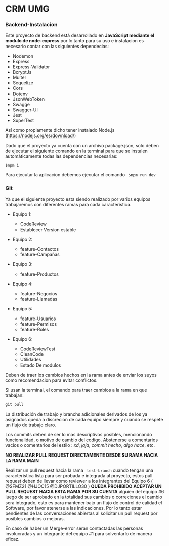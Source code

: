 # CRM UMG

### Backend-Instalacion
Este proyecto de backend está desarrollado en **JavaScript mediante el modulo de node-express**  por lo tanto para su uso e instalacion es necesario
contar con las siguientes dependecias:


- Nodemon
- Express
- Express-Validator
- BcryptJs
- Multer
- Sequelize
- Cors
- Dotenv
- JsonWebToken
- Swagge
- Swagger-UI
- Jest
- SuperTest

Así como propiamente dicho tener instalado Node.js (https://nodejs.org/es/download/)

Dado que el proyecto ya cuenta con un archivo package.json, solo deben de ejecutar el siguiente comando en la terminal para que se instalen automáticamente todas las dependencias necesarias:

```
$npm i
```
Para ejecutar la aplicacion debemos ejecutar el comando ``` $npm run dev```

### Git
Ya que el siguiente proyecto esta siendo realizado por varios equipos trabajaremos con diferentes ramas para cada caracteristica. 

- Equipo 1:
  - CodeReview
  - Establecer Version estable

- Equipo 2:
  - feature-Contactos
  - feature-Campañas
  
- Equipo 3:
  - feature-Productos
  
- Equipo 4:
  - feature-Negocios
  - feature-Llamadas
 
- Equipo 5:
  - feature-Usuarios
  - feature-Permisos
  - feature-Roles
  
- Equipo 6:
  - CodeReviewTest
  - CleanCode
  - Utilidades
  - Estado De modulos
  
Deben de traer los cambios hechos en la rama antes de enviar los suyos como recomendacion para evitar conflictos.

Si usan la terminal, el comando para traer cambios a la rama en que trabajan:

```
git pull 
```

La distribución de trabajo y branchs adicionales derivados de los ya asignados queda a discrecion de cada equipo siempre y cuando se respete un flujo de trabajo
claro.

Los commits deben de ser lo mas descriptivos posibles, mencionando funcionalidad, o motivo de cambio del codigo. Abstenerse a comentarios vacios o comentarios del
estilo : *xd*, *jaja*, *commit hecho*, *algo hace*, etc.

**NO REALIZAR PULL REQUEST DIRECTAMENTE DESDE SU RAMA HACIA LA RAMA MAIN**

Realizar un pull request hacia la rama ``` test-branch``` cuando tengan una caracteristica lista para ser probada e integrada al proyecto, estos pull request
deben de llevar como reviewer a los integrantes del Equipo 6 ( @SFMZ21 @HJOC15 @DJPORTILLO30 ) 
**QUEDA PROHIBIDO ACEPTAR UN PULL REQUEST HACIA ESTA RAMA POR SU CUENTA** alguien del equipo #6 luego de ser aprobado en la totalidad sus cambios o correciones
el cambio sera integrado, esto es para mantener bajo un flujo de control de calidad el Software, por favor atenerse a las indicaciones. Por lo tanto estar pendientes
de las conversaciones abiertas al solicitar un pull request por posibles cambios o mejoras.

En caso de haber un Merge-error seran contactadas las personas involucradas y un integrante del equipo #1 para solventarlo de manera eficaz.
